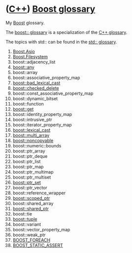 # ([C++](Cpp.md)) [Boost glossary](CppBoostGlossary.md)

My [Boost](CppBoost.md) glossary.

The [boost:: glossary](CppBoostGlossary.md) is a specialization of the
[C++ glossary](CppGlossary.md).

The topics with std:: can be found in the [std::
glossary](CppStdGlossary.md).

1.  [Boost.Asio](CppAsio.md)
2.  [Boost.Filesystem](CppFilesystem.md)
3.  boost::adjacency\_list
4.  [boost::any](CppAny.md)
5.  boost::array
6.  boost::associative\_property\_map
7.  [boost::bad\_lexical\_cast](CppBad_lexical_cast.md)
8.  [boost::checked\_delete](CppChecked_delete.md)
9.  boost::const\_associative\_property\_map
10. boost::dynamic\_bitset
11. boost::function
12. [boost::get](CppGet.md)
13. boost::identity\_property\_map
14. boost::intrusive\_ptr
15. boost::iterator\_property\_map
16. [boost::lexical\_cast](CppLexical_cast.md)
17. [boost::multi\_array](CppMulti_array.md)
18. [boost::noncopyable](CppNoncopyable.md)
19. boost::numeric::bounds
20. boost::ptr\_array
21. boost::ptr\_deque
22. boost::ptr\_list
23. boost::ptr\_map
24. boost::ptr\_multimap
25. boost::ptr\_multiset
26. [boost::ptr\_set](CppPtr_set.md)
27. boost::ptr\_vector
28. boost::reference\_wrapper
29. [boost::scoped\_ptr](CppScoped_ptr.md)
30. boost::shared\_array
31. [boost::shared\_ptr](CppShared_ptr.md)
32. boost::tie
33. [boost::tuple](CppTuple.md)
34. boost::variant
35. boost::vector\_property\_map
36. boost::weak\_ptr
37. [BOOST\_FOREACH](CppBOOST_FOREACH.md)
38. [BOOST\_STATIC\_ASSERT](CppBOOST_STATIC_ASSERT.md)
